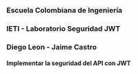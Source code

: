 ### Escuela Colombiana de Ingeniería

### IETI - Laboratorio Seguridad JWT

### Diego Leon - Jaime Castro

####  Implementar la seguridad del API con JWT


